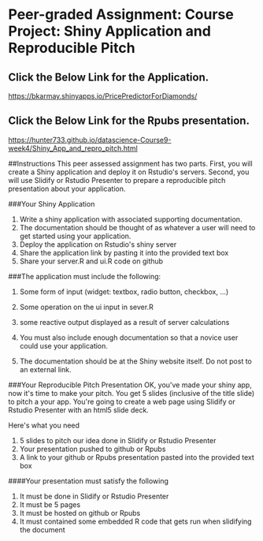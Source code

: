 # Peer-graded Assignment: Course Project: Shiny Application and Reproducible Pitch



## Click the Below Link for the Application.

https://bkarmay.shinyapps.io/PricePredictorForDiamonds/

## Click the Below Link for the Rpubs presentation.
https://hunter733.github.io/datascience-Course9-week4/Shiny_App_and_repro_pitch.html




##Instructions
This peer assessed assignment has two parts. First, you will create a Shiny application and deploy it on Rstudio's servers. Second, you will use Slidify or Rstudio Presenter to prepare a reproducible pitch presentation about your application.

###Your Shiny Application

1. Write a shiny application with associated supporting documentation.
2. The documentation should be thought of as whatever a user will need to get started using your application.
3. Deploy the application on Rstudio's   shiny server
4. Share the application link by pasting it into the provided text box
5. Share your server.R and ui.R code on github

###The application must include the following:

1. Some form of input (widget: textbox, radio button, checkbox, ...)

2. Some operation on the ui input in sever.R

3. some reactive output displayed as a result of server calculations

4. You must also include enough documentation so that a novice user could use your application.

5. The documentation should be at the Shiny website itself. Do not post to an external link.

###Your Reproducible Pitch Presentation
OK, you've made your shiny app, now it's time to make your pitch. You get 5 slides (inclusive of the title slide) to pitch a your app. You're going to create a web page using Slidify or Rstudio Presenter with an html5 slide deck.

Here's what you need

1. 5 slides to pitch our idea done in Slidify or Rstudio Presenter
2. Your presentation pushed to github or Rpubs
3. A link to your github or Rpubs presentation pasted into the provided text box

####Your presentation must satisfy the following
1. It must be done in Slidify or Rstudio Presenter
2. It must be 5 pages
3. It must be hosted on github or Rpubs
4. It must contained some embedded R code that gets run when slidifying the document
